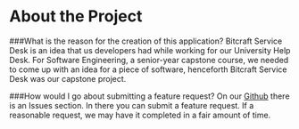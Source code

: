 # About the Project

###What is the reason for the creation of this application?
Bitcraft Service Desk is an idea that us developers had while working for our University Help Desk. For Software Engineering, a senior-year capstone course, we needed to come up with an idea for a piece of software, henceforth Bitcraft Service Desk was our capstone project. 

###How would I go about submitting a feature request?
On our [Github](https://github.com/bitcraft-labs/Service-Desk) there is an Issues section. In there you can submit a feature request. If a reasonable request, we may have it completed in a fair amount of time.